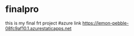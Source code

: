 # finalpro
this is my final frt project
#azure link https://lemon-pebble-08fc9af10.1.azurestaticapps.net
